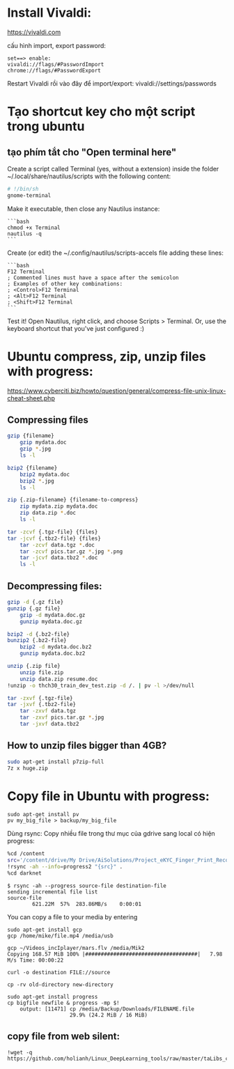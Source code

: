 # Install Vivaldi:
https://vivaldi.com

cấu hình import, export password:

```
set==> enable:
vivaldi://flags/#PasswordImport
chrome://flags/#PasswordExport
```

Restart Vivaldi rồi vào đây để import/export:
vivaldi://settings/passwords

# Tạo shortcut key cho một script trong ubuntu
## tạo phím tắt cho "Open terminal here"
Create a script called Terminal (yes, without a extension) inside the folder ~/.local/share/nautilus/scripts with the following content:

```bash
# !/bin/sh
gnome-terminal
```

Make it executable, then close any Nautilus instance:

    ```bash
    chmod +x Terminal
    nautilus -q
    ```
    
Create (or edit) the ~/.config/nautilus/scripts-accels file adding these lines:

    ```bash
    F12 Terminal
    ; Commented lines must have a space after the semicolon
    ; Examples of other key combinations:
    ; <Control>F12 Terminal
    ; <Alt>F12 Terminal
    ; <Shift>F12 Terminal
    ```
    
Test it! Open Nautilus, right click, and choose Scripts > Terminal. Or, use the keyboard shortcut that you've just configured :)

# Ubuntu compress, zip, unzip files with progress:

https://www.cyberciti.biz/howto/question/general/compress-file-unix-linux-cheat-sheet.php

## Compressing files

```bash
gzip {filename}
	gzip mydata.doc
	gzip *.jpg
	ls -l

bzip2 {filename}
	bzip2 mydata.doc
	bzip2 *.jpg
	ls -l

zip {.zip-filename} {filename-to-compress}
	zip mydata.zip mydata.doc
	zip data.zip *.doc
	ls -l

tar -zcvf {.tgz-file} {files}
tar -jcvf {.tbz2-file} {files}
	tar -zcvf data.tgz *.doc
	tar -zcvf pics.tar.gz *.jpg *.png
	tar -jcvf data.tbz2 *.doc
	ls -l
```

## Decompressing files:

```bash
gzip -d {.gz file}
gunzip {.gz file}
	gzip -d mydata.doc.gz
	gunzip mydata.doc.gz

bzip2 -d {.bz2-file}
bunzip2 {.bz2-file}
	bzip2 -d mydata.doc.bz2
	gunzip mydata.doc.bz2

unzip {.zip file}
	unzip file.zip
	unzip data.zip resume.doc
!unzip -o thch30_train_dev_test.zip -d /. | pv -l >/dev/null

tar -zxvf {.tgz-file}
tar -jxvf {.tbz2-file}
	tar -zxvf data.tgz
	tar -zxvf pics.tar.gz *.jpg
	tar -jxvf data.tbz2
```

## How to unzip files bigger than 4GB?

```bash
sudo apt-get install p7zip-full
7z x huge.zip
```

# Copy file in Ubuntu with progress:

```
sudo apt-get install pv
pv my_big_file > backup/my_big_file
```
Dùng rsync:
Copy nhiều file trong thư mục của gdrive sang local có hiện progress:
```bash
%cd /content
src='/content/drive/My Drive/AiSolutions/Project_eKYC_Finger_Print_Recognition/Yolo_backup/darknet'
!rsync -ah --info=progress2 "{src}" .
%cd darknet 
```

```
$ rsync -ah --progress source-file destination-file
sending incremental file list
source-file
        621.22M  57%  283.86MB/s    0:00:01
```

You can copy a file to your media by entering
```
sudo apt-get install gcp
gcp /home/mike/file.mp4 /media/usb

gcp ~/Videos_incIplayer/mars.flv /media/Mik2
Copying 168.57 MiB 100% |####################################|   7.98 M/s Time: 00:00:22

curl -o destination FILE://source

cp -rv old-directory new-directory

sudo apt-get install progress
cp bigfile newfile & progress -mp $!
    output: [11471] cp /media/Backup/Downloads/FILENAME.file 
                    29.9% (24.2 MiB / 16 MiB)

```
## copy file from web silent:

```
!wget -q https://github.com/holianh/Linux_DeepLearning_tools/raw/master/taLibs_copy_THCH30.py
```
